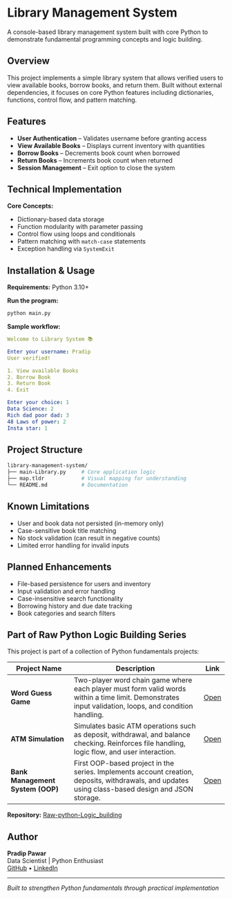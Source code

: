 # Library Management System

A console-based library management system built with core Python to demonstrate fundamental programming concepts and logic building.

## Overview

This project implements a simple library system that allows verified users to view available books, borrow books, and return them. Built without external dependencies, it focuses on core Python features including dictionaries, functions, control flow, and pattern matching.

## Features

- **User Authentication** – Validates username before granting access
- **View Available Books** – Displays current inventory with quantities
- **Borrow Books** – Decrements book count when borrowed
- **Return Books** – Increments book count when returned
- **Session Management** – Exit option to close the system

## Technical Implementation

**Core Concepts:**
- Dictionary-based data storage
- Function modularity with parameter passing
- Control flow using loops and conditionals
- Pattern matching with `match-case` statements
- Exception handling via `SystemExit`

## Installation & Usage

**Requirements:** Python 3.10+

**Run the program:**
```bash
python main.py
```

**Sample workflow:**
```yaml
Welcome to Library System 📚

Enter your username: Pradip
User verified!

1. View available Books
2. Borrow Book
3. Return Book
4. Exit

Enter your choice: 1
Data Science: 2
Rich dad poor dad: 3
48 Laws of power: 2
Insta star: 1
```

## Project Structure

```bash
library-management-system/
├── main-Library.py     # Core application logic
├── map.tldr            # Visual mapping for understanding
└── README.md           # Documentation
```

## Known Limitations

- User and book data not persisted (in-memory only)
- Case-sensitive book title matching
- No stock validation (can result in negative counts)
- Limited error handling for invalid inputs

## Planned Enhancements

- File-based persistence for users and inventory
- Input validation and error handling
- Case-insensitive search functionality
- Borrowing history and due date tracking
- Book categories and search filters

## Part of Raw Python Logic Building Series

This project is part of a collection of Python fundamentals projects:

| Project Name | Description | Link |
|---------------|--------------|------|
| **Word Guess Game** | Two-player word chain game where each player must form valid words within a time limit. Demonstrates input validation, loops, and condition handling. | [Open](../Word_guess_game) |
| **ATM Simulation** | Simulates basic ATM operations such as deposit, withdrawal, and balance checking. Reinforces file handling, logic flow, and user interaction. | [Open](../ATM_Simulation) |
| **Bank Management System (OOP)** | First OOP-based project in the series. Implements account creation, deposits, withdrawals, and updates using class-based design and JSON storage. | [Open](../OPPs_projects/Bank_management) |

**Repository:** [Raw-python-Logic_building](https://github.com/pradip-pawar1/Raw-python-Logic_building)

## Author

**Pradip Pawar**  
Data Scientist | Python Enthusiast  
[GitHub](https://github.com/pradip-pawar1) • [LinkedIn](https://linkedin.com/in/pradip-pawar-4843b028a)

---

*Built to strengthen Python fundamentals through practical implementation*